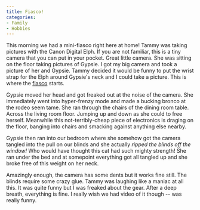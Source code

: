 ```yaml
---
title: Fiasco!
categories:
- Family
- Hobbies
---
```


This morning we had a mini-fiasco right here at home! Tammy was taking pictures with the Canon Digital Elph. If you are not familiar, this is a tiny camera that you can put in your pocket. Great little camera. She was sitting on the floor taking pictures of Gypsie. I got my big camera and took a picture of her and Gypsie. Tammy decided it would be funny to put the wrist strap for the Elph around Gypsie's neck and I could take a picture. This is where the [fiasco](http://www.thislife.org/pages/descriptions/97/61.html) starts.

Gypsie moved her head and got freaked out at the noise of the camera. She immediately went into hyper-frenzy mode and made a bucking bronco at the rodeo seem tame. She ran through the chairs of the dining room table. Across the living room floor. Jumping up and down as she could to free herself. Meanwhile this not-terribly-cheap piece of electronics is draging on the floor, banging into chairs and smacking against anything else nearby.

Gypsie then ran into our bedroom where she somehow got the camera tangled into the pull on our blinds and she actually _ripped the blinds off the window!_ Who would have thought this cat had such mighty strength! She ran under the bed and at somepoint everything got all tangled up and she broke free of this weight on her neck.

Amazingly enough, the camera has some dents but it works fine still. The blinds require some crazy glue. Tammy was laughing like a maniac at all this. It was quite funny but I was freaked about the gear. After a deep breath, everything is fine. I really wish we had video of it though -- was really funny.
